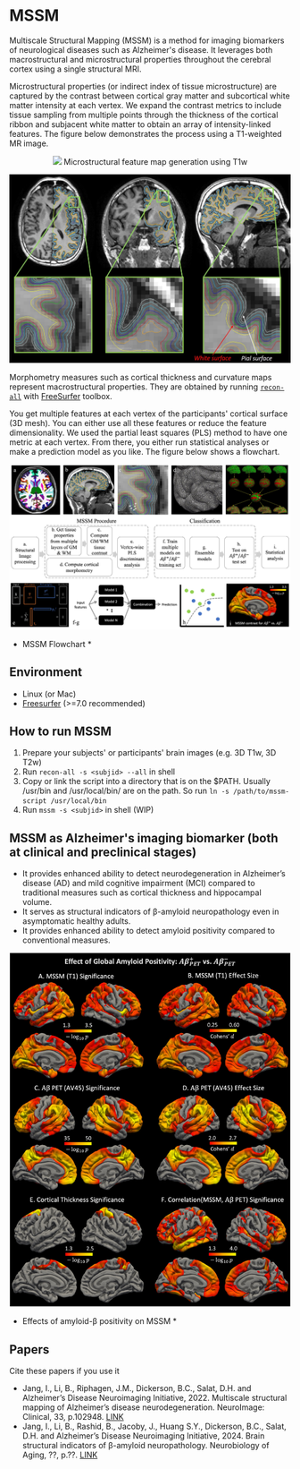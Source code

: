# MSSM
Multiscale Structural Mapping (MSSM) is a method for imaging biomarkers of neurological diseases such as Alzheimer's disease. It leverages both macrostructural and microstructural properties throughout the cerebral cortex using a single structural MRI.

Microstructural properties (or indirect index of tissue microstructure) are captured by the contrast between cortical gray matter and subcortical white matter intensity at each vertex. We expand the contrast metrics to include tissue sampling from multiple points through the thickness of the cortical ribbon and subjacent white matter to obtain an array of intensity-linked features. The figure below demonstrates the process using a T1-weighted MR image. 

<p align="center">
    <img width="600" src="./img/genereateGWC.jpg"?raw=true> 
Microstructural feature map generation using T1w
</p>

![Alt text](./img/generateGWC.jpg?raw=true "GWC")

Morphometry measures such as cortical thickness and curvature maps represent macrostructural properties. They are obtained by running [`recon-all`](https://surfer.nmr.mgh.harvard.edu/fswiki/recon-all) with [FreeSurfer](https://surfer.nmr.mgh.harvard.edu) toolbox.

You get multiple features at each vertex of the participants' cortical surface (3D mesh). You can either use all these features or reduce the feature dimensionality. We used the partial least squares (PLS) method to have one metric at each vertex. From there, you either run statistical analyses or make a prediction model as you like. The figure below shows a flowchart.

![Alt text](./img/flowchart.jpg?raw=true "flowchart")
* MSSM Flowchart *

## Environment
- Linux (or Mac)
- [Freesurfer](https://surfer.nmr.mgh.harvard.edu/fswiki/DownloadAndInstall) (>=7.0 recommended)


## How to run MSSM
1. Prepare your subjects' or participants' brain images (e.g. 3D T1w, 3D T2w)
2. Run `recon-all -s <subjid> --all` in shell
3. Copy or link the script into a directory that is on the $PATH. Usually /usr/bin and /usr/local/bin/ are on the path. So run `ln -s /path/to/mssm-script /usr/local/bin`
4. Run `mssm -s <subjid>` in shell (WIP)


## MSSM as Alzheimer's imaging biomarker (both at clinical and preclinical stages)
- It provides enhanced ability to detect neurodegeneration in Alzheimer’s disease (AD) and mild cognitive impairment (MCI) compared to traditional measures such as cortical thickness and hippocampal volume.
- It serves as structural indicators of β-amyloid neuropathology even in asymptomatic healthy adults.
- It provides enhanced ability to detect amyloid positivity compared to conventional measures.

![Alt text](./img/effect_amyloid.jpg?raw=true "effect_amyloid")
* Effects of amyloid-β positivity on MSSM *


## Papers
Cite these papers if you use it
- Jang, I., Li, B., Riphagen, J.M., Dickerson, B.C., Salat, D.H. and Alzheimer’s Disease Neuroimaging Initiative, 2022. Multiscale structural mapping of Alzheimer’s disease neurodegeneration. NeuroImage: Clinical, 33, p.102948. [LINK](https://www.sciencedirect.com/science/article/pii/S2213158222000134)
- Jang, I., Li, B., Rashid, B., Jacoby, J., Huang S.Y., Dickerson, B.C., Salat, D.H. and Alzheimer’s Disease Neuroimaging Initiative, 2024. Brain structural indicators of β-amyloid neuropathology. Neurobiology of Aging, ??, p.??. [LINK](https://www.sciencedirect.com/science/article/pii/S0197458024000058)
